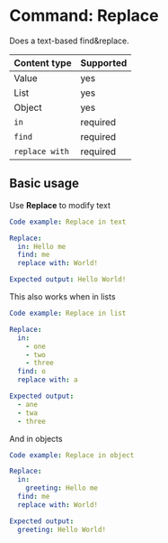 # Command: Replace

Does a text-based find&replace.

| Content type   | Supported |
|----------------|-----------|
| Value          | yes       |
| List           | yes       |
| Object         | yes       |
| `in`           | required  |
| `find`         | required  |
| `replace with` | required  |

## Basic usage

Use **Replace** to modify text

```yaml instacli
Code example: Replace in text

Replace:
  in: Hello me
  find: me
  replace with: World!

Expected output: Hello World!
```

This also works when in lists

```yaml instacli
Code example: Replace in list

Replace:
  in:
    - one
    - two
    - three
  find: o
  replace with: a

Expected output:
  - ane
  - twa
  - three
```

And in objects

```yaml instacli
Code example: Replace in object

Replace:
  in:
    greeting: Hello me
  find: me
  replace with: World!

Expected output:
  greeting: Hello World!
```